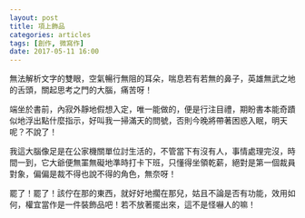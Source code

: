 ```yaml
---
layout: post
title: 項上飾品
categories: articles
tags: [創作, 微寫作]
date: 2017-05-11 16:00
---
```


無法解析文字的雙眼，空氣暢行無阻的耳朵，喘息若有若無的鼻子，英雄無武之地的舌頭，關起思考之門的大腦，痛苦呀！

端坐於書前，內寂外靜地假想入定，唯一能做的，便是行注目禮，期盼書本能奇蹟似地浮出點什麼指示，好叫我一掃滿天的問號，否則今晚將帶著困惑入眠，明天呢？不說了！

我這大腦像足是在公家機關單位討生活的，不管當下有沒有人，事情處理完沒，時間一到，它大爺便無罣無礙地準時打卡下班，只懂得坐領乾薪，絕對是第一個裁員對象，偏偏是裁不得也說不得的角色，無奈呀！

罷了！罷了！該佇在那的東西，就好好地擱在那兒，姑且不論是否有功能，效用如何，權宜當作是一件裝飾品吧！若不放著擺出來，這不是怪嚇人的嘛！
